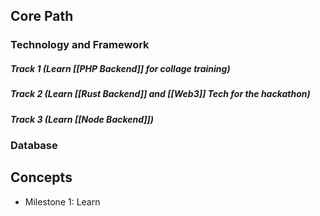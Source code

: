 ## **Core Path**

### Technology and Framework

##### Track 1 (Learn [[PHP Backend]] for collage training)

##### Track 2 (Learn [[Rust Backend]] and [[Web3]] Tech for the hackathon)

##### Track 3 (Learn [[Node Backend]])

### Database
## **Concepts**

- Milestone 1: Learn